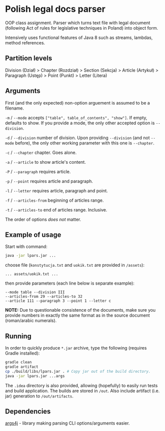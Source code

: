 # Polish legal docs parser
OOP class assignment. Parser which turns text file with legal document (following Act of rules for legislative techniques in Poland) into object form.

Intensively uses functional features of Java 8 such as streams, lambdas, method references. 

## Partition levels

Division (Dział) >
Chapter (Rozdział) >
Section (Sekcja) >
Article (Artykuł) >
Paragraph (Ustęp) >
Point (Punkt) >
Letter (Litera)

## Arguments
First (and the only expected) non-option arguement is assumed to be a filename.

`-m` / `--mode` accepts `["table", table_of_contents", "show"]`. If empty, defaults to show. If you provide a mode, the only other accepted option is `--division`.

`-d` / `--division` number of division. Upon providing `--division` (and not `--mode` before), the only other working parameter with this one is `--chapter`.

`-c` / `--chapter` chapter. Goes alone.

`-a` / `--article` to show article's content.
 
`-P` / `--paragraph` requires article.

`-p` / `--point` requires article and paragraph.

`-l` / `--letter` requires article, paragraph and point.

`-f` / `--articles-from` beginning of articles range.

`-t` / `--articles-to` end of articles range. Inclusive.

The order of options *does not* matter.

## Example of usage
Start with command:
```bash
java -jar lpars.jar ...
```
choose file (`konstytucja.txt` and `uokik.txt` are provided in `/assets`):
```
... assets/uokik.txt ...
```
then provide parameters (each line below is separate example):
```
--mode table --division III
--articles-from 29 --articles-to 32
--article 111 --paragraph 3 --point 1 --letter c
```

**NOTE:**
Due to questionable consistence of the documents, make sure you provide numbers in exactly the same format as in the source document (roman/arabic numerals).
## Running
In order to quickly produce `*.jar` archive, type the following (requires Gradle installed):
```bash
gradle clean
gradle artifact
cp ./build/libs/lpars.jar . # Copy jar out of the build directory.
java -jar lpars.jar ...args
```
The `.idea` directory is also provided, allowing (hopefully) to easily run tests and build application. The builds are stored in `/out`. Also include artifact (i.e. jar) generation to `/out/artifacts`.


## Dependencies
[args4j](http://args4j.kohsuke.org/) - library making parsing CLI options/arguments easier.
